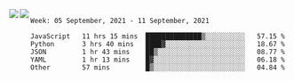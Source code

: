 <a href="https://github.com/anuraghazra/github-readme-stats">
  <img align="left" src="https://github-readme-stats.vercel.app/api?username=Tanesan&count_private=true&show_icons=true" />
</a>
<a href="https://github.com/anuraghazra/github-readme-stats">
  <img align="left" src="https://github-readme-stats.vercel.app/api/top-langs/?username=Tanesan" />
</a>

<!--START_SECTION:waka-->
```text
Week: 05 September, 2021 - 11 September, 2021

JavaScript   11 hrs 15 mins  ██████████████▒░░░░░░░░░░   57.15 % 
Python       3 hrs 40 mins   ████▓░░░░░░░░░░░░░░░░░░░░   18.67 % 
JSON         1 hr 43 mins    ██▒░░░░░░░░░░░░░░░░░░░░░░   08.77 % 
YAML         1 hr 13 mins    █▓░░░░░░░░░░░░░░░░░░░░░░░   06.18 % 
Other        57 mins         █▒░░░░░░░░░░░░░░░░░░░░░░░   04.84 % 
```
<!--END_SECTION:waka-->
